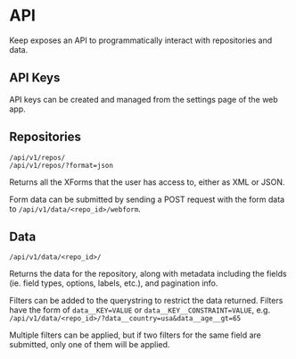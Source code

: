 # API

Keep exposes an API to programmatically interact with repositories and data.

## API Keys

API keys can be created and managed from the settings page of the web app.

## Repositories

    /api/v1/repos/
    /api/v1/repos/?format=json

Returns all the XForms that the user has access to, either as XML or JSON.

Form data can be submitted by sending a POST request with the form data to
`/api/v1/data/<repo_id>/webform`.

## Data

`/api/v1/data/<repo_id>/`

Returns the data for the repository, along with metadata including the fields
(ie. field types, options, labels, etc.), and pagination info.

Filters can be added to the querystring to restrict the data returned. Filters
have the form of `data__KEY=VALUE` or `data__KEY__CONSTRAINT=VALUE`, e.g.
`/api/v1/data/<repo_id>/?data__country=usa&data__age__gt=65`

Multiple filters can be applied, but if two filters for the same field are
submitted, only one of them will be applied.
